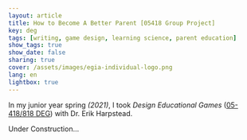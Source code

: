 ```yaml
---
layout: article
title: How to Become A Better Parent [05418 Group Project]
key: deg
tags: [writing, game design, learning science, parent education]
show_tags: true
show_date: false
sharing: true
cover: /assets/images/egia-individual-logo.png
lang: en
lightbox: true
---
```


In my junior year spring *(2021)*, I took *Design Educational Games* ([05-418/818 DEG][05418]) with Dr. Erik Harpstead.

<!--more-->

Under Construction...

[05418]: https://www.hcii.cmu.edu/courses/design-educational-games